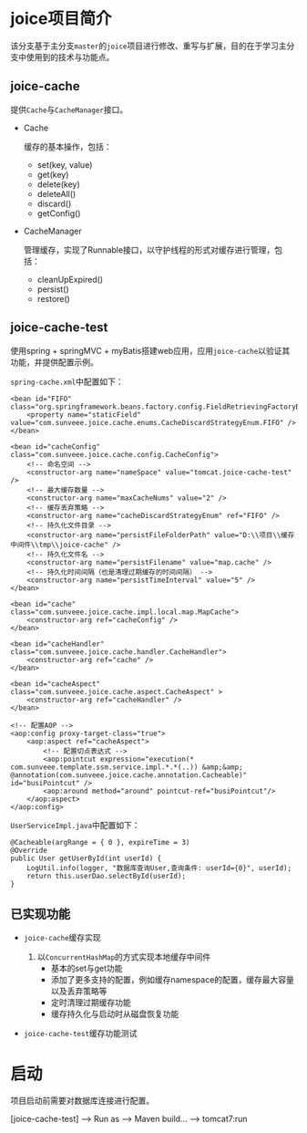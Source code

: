 # joice项目简介
该分支基于主分支`master`的`joice`项目进行修改、重写与扩展，目的在于学习主分支中使用到的技术与功能点。

## joice-cache
提供`Cache`与`CacheManager`接口。

- Cache

    缓存的基本操作，包括：
    - set(key, value)
    - get(key)
    - delete(key)
    - deleteAll()
    - discard()
    - getConfig()
    
- CacheManager

    管理缓存，实现了Runnable接口，以守护线程的形式对缓存进行管理，包括：
    - cleanUpExpired()
    - persist()
    - restore()
    
## joice-cache-test
使用spring + springMVC + myBatis搭建web应用，应用`joice-cache`以验证其功能，并提供配置示例。

`spring-cache.xml`中配置如下：

```
<bean id="FIFO" class="org.springframework.beans.factory.config.FieldRetrievingFactoryBean">    
	<property name="staticField" value="com.sunveee.joice.cache.enums.CacheDiscardStrategyEnum.FIFO" />    
</bean> 

<bean id="cacheConfig" class="com.sunveee.joice.cache.config.CacheConfig">
	<!-- 命名空间 -->
	<constructor-arg name="nameSpace" value="tomcat.joice-cache-test" />
	<!-- 最大缓存数量 -->
	<constructor-arg name="maxCacheNums" value="2" />
	<!-- 缓存丢弃策略 -->
	<constructor-arg name="cacheDiscardStrategyEnum" ref="FIFO" />
	<!-- 持久化文件目录 -->
	<constructor-arg name="persistFileFolderPath" value="D:\\项目\\缓存中间件\\tmp\\joice-cache" />
	<!-- 持久化文件名 -->
	<constructor-arg name="persistFilename" value="map.cache" />
	<!-- 持久化时间间隔（也是清理过期缓存的时间间隔） -->
	<constructor-arg name="persistTimeInterval" value="5" />
</bean>

<bean id="cache" class="com.sunveee.joice.cache.impl.local.map.MapCache">
	<constructor-arg ref="cacheConfig" />
</bean>

<bean id="cacheHandler" class="com.sunveee.joice.cache.handler.CacheHandler">
	<constructor-arg ref="cache" />
</bean>

<bean id="cacheAspect" class="com.sunveee.joice.cache.aspect.CacheAspect" >
	<constructor-arg ref="cacheHandler" />
</bean>

<!-- 配置AOP -->
<aop:config proxy-target-class="true">
	<aop:aspect ref="cacheAspect">
		<!-- 配置切点表达式 -->
		<aop:pointcut expression="execution(* com.sunveee.template.ssm.service.impl.*.*(..)) &amp;&amp; @annotation(com.sunveee.joice.cache.annotation.Cacheable)" id="busiPointcut" />
		<aop:around method="around" pointcut-ref="busiPointcut"/>
	</aop:aspect>
</aop:config>
```

`UserServiceImpl.java`中配置如下：

```
@Cacheable(argRange = { 0 }, expireTime = 3)
@Override
public User getUserById(int userId) {
    LogUtil.info(logger, "数据库查询User,查询条件: userId={0}", userId);
    return this.userDao.selectById(userId);
}
```

## 已实现功能
- `joice-cache`缓存实现
    1. 以`ConcurrentHashMap`的方式实现本地缓存中间件
        - 基本的set与get功能
        - 添加了更多支持的配置，例如缓存namespace的配置，缓存最大容量以及丢弃策略等
        - 定时清理过期缓存功能
        - 缓存持久化与启动时从磁盘恢复功能

- `joice-cache-test`缓存功能测试

# 启动
项目启动前需要对数据库连接进行配置。

[joice-cache-test] --> Run as --> Maven build... --> tomcat7:run
